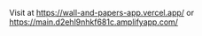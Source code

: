 Visit at https://wall-and-papers-app.vercel.app/
   or    https://main.d2ehl9nhkf681c.amplifyapp.com/
